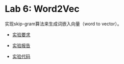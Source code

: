 # Lab 6: Word2Vec

实现skip-gram算法来生成词嵌入向量（word to vector）。

- [实验要求](https://github.com/Charles-T-T/AI-Intro/blob/master/labs/lab6/docs/lab6.pdf)

- [实验报告](https://github.com/Charles-T-T/AI-Intro/blob/master/labs/lab6/docs/report.md)

- [实验代码](https://github.com/Charles-T-T/AI-Intro/blob/master/labs/lab6/src/word2vec.py)